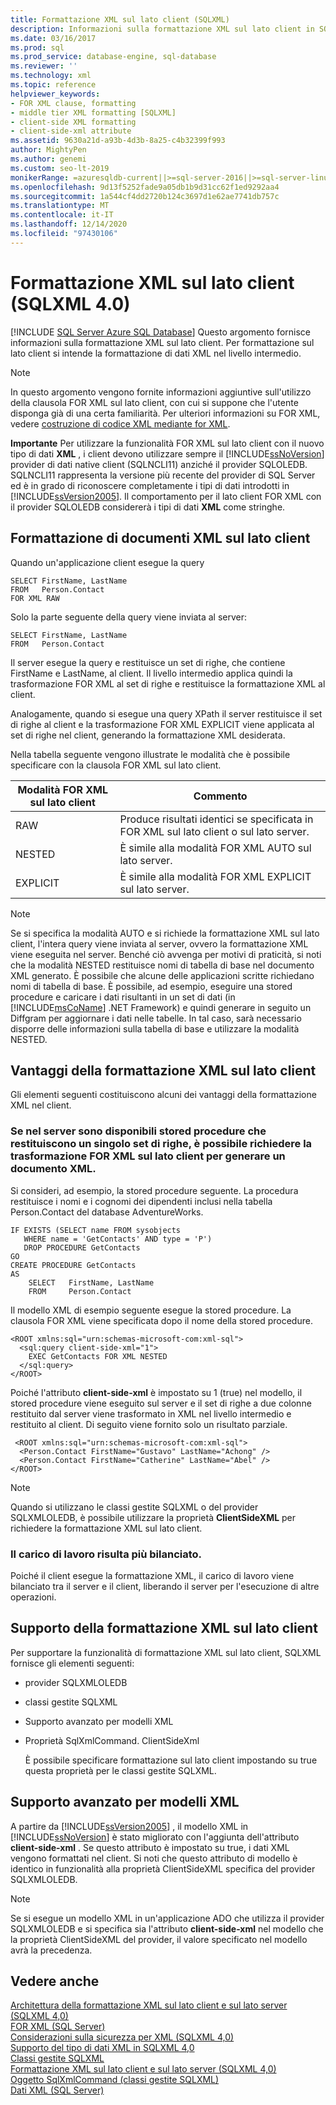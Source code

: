 ```yaml
---
title: Formattazione XML sul lato client (SQLXML)
description: Informazioni sulla formattazione XML sul lato client in SQLXML 4,0 usando la clausola FOR XML.
ms.date: 03/16/2017
ms.prod: sql
ms.prod_service: database-engine, sql-database
ms.reviewer: ''
ms.technology: xml
ms.topic: reference
helpviewer_keywords:
- FOR XML clause, formatting
- middle tier XML formatting [SQLXML]
- client-side XML formatting
- client-side-xml attribute
ms.assetid: 9630a21d-a93b-4d3b-8a25-c4b32399f993
author: MightyPen
ms.author: genemi
ms.custom: seo-lt-2019
monikerRange: =azuresqldb-current||>=sql-server-2016||>=sql-server-linux-2017||=azuresqldb-mi-current
ms.openlocfilehash: 9d13f5252fade9a05db1b9d31cc62f1ed9292aa4
ms.sourcegitcommit: 1a544cf4dd2720b124c3697d1e62ae7741db757c
ms.translationtype: MT
ms.contentlocale: it-IT
ms.lasthandoff: 12/14/2020
ms.locfileid: "97430106"
---
```

# <a name="client-side-xml-formatting-sqlxml-40"></a>Formattazione XML sul lato client (SQLXML 4.0)
[!INCLUDE [SQL Server Azure SQL Database](../../../includes/applies-to-version/sql-asdb.md)]
  Questo argomento fornisce informazioni sulla formattazione XML sul lato client. Per formattazione sul lato client si intende la formattazione di dati XML nel livello intermedio.  
  
> [!NOTE]  
>  In questo argomento vengono fornite informazioni aggiuntive sull'utilizzo della clausola FOR XML sul lato client, con cui si suppone che l'utente disponga già di una certa familiarità. Per ulteriori informazioni su FOR XML, vedere [costruzione di codice XML mediante for XML](../../../relational-databases/xml/for-xml-sql-server.md).  
  
 **Importante** Per utilizzare la funzionalità FOR XML sul lato client con il nuovo tipo di dati **XML** , i client devono utilizzare sempre il [!INCLUDE[ssNoVersion](../../../includes/ssnoversion-md.md)] provider di dati native client (SQLNCLI11) anziché il provider SQLOLEDB. SQLNCLI11 rappresenta la versione più recente del provider di SQL Server ed è in grado di riconoscere completamente i tipi di dati introdotti in [!INCLUDE[ssVersion2005](../../../includes/ssversion2005-md.md)]. Il comportamento per il lato client FOR XML con il provider SQLOLEDB considererà i tipi di dati **XML** come stringhe.  
  
## <a name="formatting-xml-documents-on-the-client-side"></a>Formattazione di documenti XML sul lato client  
 Quando un'applicazione client esegue la query  
  
```  
SELECT FirstName, LastName  
FROM   Person.Contact  
FOR XML RAW  
```  
  
 Solo la parte seguente della query viene inviata al server:  
  
```  
SELECT FirstName, LastName  
FROM   Person.Contact  
```  
  
 Il server esegue la query e restituisce un set di righe, che contiene FirstName e LastName, al client. Il livello intermedio applica quindi la trasformazione FOR XML al set di righe e restituisce la formattazione XML al client.  
  
 Analogamente, quando si esegue una query XPath il server restituisce il set di righe al client e la trasformazione FOR XML EXPLICIT viene applicata al set di righe nel client, generando la formattazione XML desiderata.  
  
 Nella tabella seguente vengono illustrate le modalità che è possibile specificare con la clausola FOR XML sul lato client.  
  
|Modalità FOR XML sul lato client|Commento|  
|-------------------------------|-------------|  
|RAW|Produce risultati identici se specificata in FOR XML sul lato client o sul lato server.|  
|NESTED|È simile alla modalità FOR XML AUTO sul lato server.|  
|EXPLICIT|È simile alla modalità FOR XML EXPLICIT sul lato server.|  
  
> [!NOTE]  
>  Se si specifica la modalità AUTO e si richiede la formattazione XML sul lato client, l'intera query viene inviata al server, ovvero la formattazione XML viene eseguita nel server. Benché ciò avvenga per motivi di praticità, si noti che la modalità NESTED restituisce nomi di tabella di base nel documento XML generato. È possibile che alcune delle applicazioni scritte richiedano nomi di tabella di base. È possibile, ad esempio, eseguire una stored procedure e caricare i dati risultanti in un set di dati (in [!INCLUDE[msCoName](../../../includes/msconame-md.md)] .NET Framework) e quindi generare in seguito un Diffgram per aggiornare i dati nelle tabelle. In tal caso, sarà necessario disporre delle informazioni sulla tabella di base e utilizzare la modalità NESTED.  
  
## <a name="benefits-of-client-side-xml-formatting"></a>Vantaggi della formattazione XML sul lato client  
 Gli elementi seguenti costituiscono alcuni dei vantaggi della formattazione XML nel client.  
  
### <a name="if-you-have-stored-procedures-on-the-server-that-return-a-single-rowset-you-can-request-client-side-for-xml-transformation-to-generate-an-xml"></a>Se nel server sono disponibili stored procedure che restituiscono un singolo set di righe, è possibile richiedere la trasformazione FOR XML sul lato client per generare un documento XML.  
 Si consideri, ad esempio, la stored procedure seguente. La procedura restituisce i nomi e i cognomi dei dipendenti inclusi nella tabella Person.Contact del database AdventureWorks.  
  
```  
IF EXISTS (SELECT name FROM sysobjects  
   WHERE name = 'GetContacts' AND type = 'P')  
   DROP PROCEDURE GetContacts  
GO  
CREATE PROCEDURE GetContacts  
AS  
    SELECT   FirstName, LastName  
    FROM     Person.Contact  
```  
  
 Il modello XML di esempio seguente esegue la stored procedure. La clausola FOR XML viene specificata dopo il nome della stored procedure.  
  
```  
<ROOT xmlns:sql="urn:schemas-microsoft-com:xml-sql">  
  <sql:query client-side-xml="1">  
    EXEC GetContacts FOR XML NESTED  
  </sql:query>  
</ROOT>  
```  
  
 Poiché l'attributo **client-side-xml** è impostato su 1 (true) nel modello, il stored procedure viene eseguito sul server e il set di righe a due colonne restituito dal server viene trasformato in XML nel livello intermedio e restituito al client. Di seguito viene fornito solo un risultato parziale.  
  
```  
 <ROOT xmlns:sql="urn:schemas-microsoft-com:xml-sql">  
  <Person.Contact FirstName="Gustavo" LastName="Achong" />   
  <Person.Contact FirstName="Catherine" LastName="Abel" />  
</ROOT>  
```  
  
> [!NOTE]  
>  Quando si utilizzano le classi gestite SQLXML o del provider SQLXMLOLEDB, è possibile utilizzare la proprietà **ClientSideXML** per richiedere la formattazione XML sul lato client.  
  
### <a name="the-workload-is-more-balanced"></a>Il carico di lavoro risulta più bilanciato.  
 Poiché il client esegue la formattazione XML, il carico di lavoro viene bilanciato tra il server e il client, liberando il server per l'esecuzione di altre operazioni.  
  
## <a name="supporting-client-side-xml-formatting"></a>Supporto della formattazione XML sul lato client  
 Per supportare la funzionalità di formattazione XML sul lato client, SQLXML fornisce gli elementi seguenti:  
  
-   provider SQLXMLOLEDB  
  
-   classi gestite SQLXML  
  
-   Supporto avanzato per modelli XML  
  
-   Proprietà SqlXmlCommand. ClientSideXml  
  
     È possibile specificare formattazione sul lato client impostando su true questa proprietà per le classi gestite SQLXML.  
  
## <a name="enhanced-xml-template-support"></a>Supporto avanzato per modelli XML  
 A partire da [!INCLUDE[ssVersion2005](../../../includes/ssversion2005-md.md)] , il modello XML in [!INCLUDE[ssNoVersion](../../../includes/ssnoversion-md.md)] è stato migliorato con l'aggiunta dell'attributo **client-side-xml** . Se questo attributo è impostato su true, i dati XML vengono formattati nel client. Si noti che questo attributo di modello è identico in funzionalità alla proprietà ClientSideXML specifica del provider SQLXMLOLEDB.  
  
> [!NOTE]  
>  Se si esegue un modello XML in un'applicazione ADO che utilizza il provider SQLXMLOLEDB e si specifica sia l'attributo **client-side-xml** nel modello che la proprietà ClientSideXML del provider, il valore specificato nel modello avrà la precedenza.  
  
## <a name="see-also"></a>Vedere anche  
 [Architettura della formattazione XML sul lato client e sul lato server &#40;SQLXML 4,0&#41;](../../../relational-databases/sqlxml/formatting/architecture-of-client-side-and-server-side-xml-formatting-sqlxml-4-0.md)   
 [FOR XML &#40;SQL Server&#41;](../../../relational-databases/xml/for-xml-sql-server.md)   
 [Considerazioni sulla sicurezza per XML &#40;SQLXML 4,0&#41;](../../../relational-databases/sqlxml-annotated-xsd-schemas-xpath-queries/security/for-xml-security-considerations-sqlxml-4-0.md)   
 [Supporto del tipo di dati XML in SQLXML 4,0](../../../relational-databases/sqlxml/xml-data-type-support-in-sqlxml-4-0.md)   
 [Classi gestite SQLXML](../../../relational-databases/sqlxml-annotated-xsd-schemas-xpath-queries/net-framework-classes/sqlxml-4-0-net-framework-support-managed-classes.md)   
 [Formattazione XML sul lato client e sul lato server &#40;SQLXML 4,0&#41;](../../../relational-databases/sqlxml/formatting/client-side-vs-server-side-xml-formatting-sqlxml-4-0.md)   
 [Oggetto SqlXmlCommand &#40;classi gestite SQLXML&#41;](../../../relational-databases/sqlxml-annotated-xsd-schemas-xpath-queries/net-framework-classes/sqlxml-managed-classes-sqlxmlcommand-object.md)   
 [Dati XML &#40;SQL Server&#41;](../../../relational-databases/xml/xml-data-sql-server.md)  
  
  
